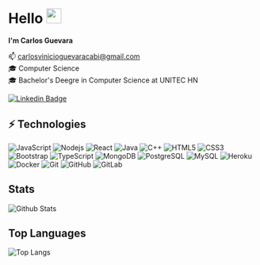# Hello <img src="https://raw.githubusercontent.com/aemmadi/aemmadi/master/wave.gif" width="30px">
**I'm Carlos Guevara**

:mailbox:  carlosvinicioguevaracabi@gmail.com
<br>
:mortar_board:  Computer Science
<br>
:mortar_board:  Bachelor's Deegre in Computer Science at UNITEC HN<br>

[![Linkedin Badge](https://img.shields.io/badge/-CarlosGuevara-blue?style=flat-square&logo=Linkedin&logoColor=white&link=https://www.linkedin.com/in/vinicio-guevara/)](https://www.linkedin.com/in/vinicio-guevara/)

## ⚡ Technologies

![JavaScript](https://img.shields.io/badge/-JavaScript-black?style=flat-square&logo=javascript)
![Nodejs](https://img.shields.io/badge/-Nodejs-black?style=flat-square&logo=Node.js)
![React](https://img.shields.io/badge/-React-black?style=flat-square&logo=react)
![Java](https://img.shields.io/badge/-java-E34A86?style=flat-square&logo=java)
![C++](https://img.shields.io/badge/-C++-00599C?style=flat-square&logo=c)
![HTML5](https://img.shields.io/badge/-HTML5-E34F26?style=flat-square&logo=html5&logoColor=white)
![CSS3](https://img.shields.io/badge/-CSS3-1572B6?style=flat-square&logo=css3)
![Bootstrap](https://img.shields.io/badge/-Bootstrap-563D7C?style=flat-square&logo=bootstrap)
![TypeScript](https://img.shields.io/badge/-TypeScript-007ACC?style=flat-square&logo=typescript)
![MongoDB](https://img.shields.io/badge/-MongoDB-black?style=flat-square&logo=mongodb)
![PostgreSQL](https://img.shields.io/badge/-PostgreSQL-336791?style=flat-square&logo=postgresql)
![MySQL](https://img.shields.io/badge/-MySQL-black?style=flat-square&logo=mysql)
![Heroku](https://img.shields.io/badge/-Heroku-430098?style=flat-square&logo=heroku)
![Docker](https://img.shields.io/badge/-Docker-black?style=flat-square&logo=docker)
![Git](https://img.shields.io/badge/-Git-black?style=flat-square&logo=git)
![GitHub](https://img.shields.io/badge/-GitHub-181717?style=flat-square&logo=github)
![GitLab](https://img.shields.io/badge/-GitLab-FCA121?style=flat-square&logo=gitlab)

## Stats

![Github Stats](https://github-readme-stats.vercel.app/api?username=CarvinicioX&count_private=true&show_icons=true&include_all_commits=true)

## Top Languages

![Top Langs](https://github-readme-stats.vercel.app/api/top-langs/?username=CarvinicioX&hide=TeX&layout=compact)
